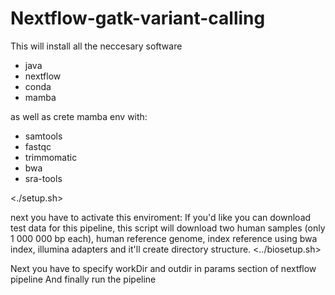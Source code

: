 # Nextflow-gatk-variant-calling


This will install all the neccesary software
- java
- nextflow
- conda
- mamba

as well as crete mamba env with:
- samtools
- fastqc
- trimmomatic
- bwa
- sra-tools

<./setup.sh>

next you have to activate this enviroment:
<mamba activate ngs>
If you'd like you can download test data for this pipeline, this script will download two human samples (only 1 000 000 bp each), human reference genome, index reference using bwa index, illumina adapters and it'll create directory structure. 
<../biosetup.sh>

Next you have to specify workDir and outdir in params section of nextflow pipeline 
And finally run the pipeline 
<nextflow run Variant_calling.nf>

